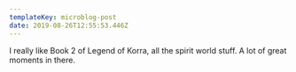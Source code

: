 ```yaml
---
templateKey: microblog-post
date: 2019-08-26T12:55:53.446Z
---
```


I really like Book 2 of Legend of Korra, all the spirit world stuff. A lot of great moments in there.
